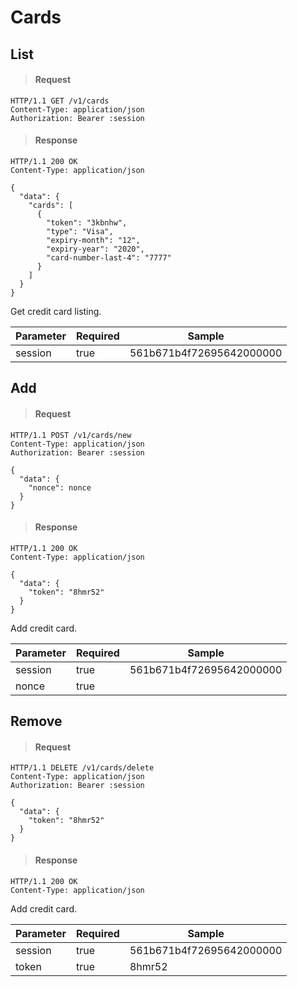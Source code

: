 # Cards

## List

> #### Request

```shell
HTTP/1.1 GET /v1/cards
Content-Type: application/json
Authorization: Bearer :session
```

> #### Response

```shell
HTTP/1.1 200 OK
Content-Type: application/json

{
  "data": {
    "cards": [
      {
        "token": "3kbnhw",
        "type": "Visa",
        "expiry-month": "12",
        "expiry-year": "2020",
        "card-number-last-4": "7777"
      }
    ]
  }
}
```

Get credit card listing.

Parameter | Required | Sample
--- | --- | ---
session | true | 561b671b4f72695642000000



## Add

> #### Request

```shell
HTTP/1.1 POST /v1/cards/new
Content-Type: application/json
Authorization: Bearer :session

{
  "data": {
    "nonce": nonce
  }
}
```

> #### Response

```shell
HTTP/1.1 200 OK
Content-Type: application/json

{
  "data": {
    "token": "8hmr52"
  }
}
```

Add credit card.

Parameter | Required | Sample
--- | --- | ---
session | true | 561b671b4f72695642000000
nonce | true |



## Remove

> #### Request

```shell
HTTP/1.1 DELETE /v1/cards/delete
Content-Type: application/json
Authorization: Bearer :session

{
  "data": {
    "token": "8hmr52"
  }
}
```

> #### Response

```shell
HTTP/1.1 200 OK
Content-Type: application/json
```

Add credit card.

Parameter | Required | Sample
--- | --- | ---
session | true | 561b671b4f72695642000000
token | true | 8hmr52

